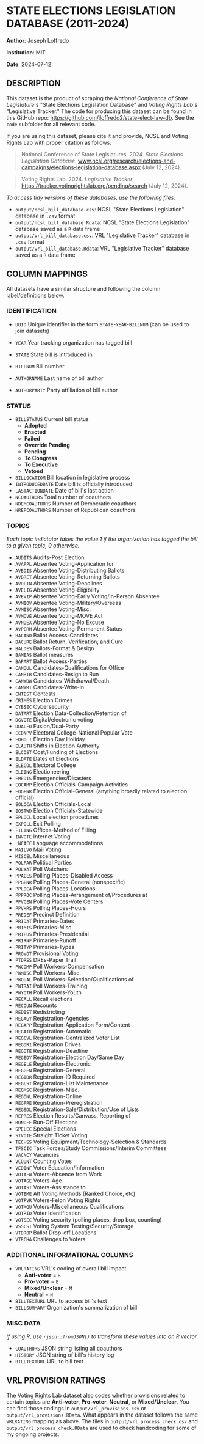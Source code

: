 # STATE ELECTIONS LEGISLATION DATABASE (2011-2024)
**Author**: Joseph Loffredo

**Institution**: MIT

**Date**: 2024-07-12

## DESCRIPTION
This dataset is the product of scraping the *National Conference of State Legislature*'s "State Elections Legislation Database" and *Voting Rights Lab*'s "Legislative Tracker." The code for producing this dataset can be found in this GitHub repo: https://github.com/jloffredo2/state-elect-law-db. See the `code` subfolder for all relevant code.

If you are using this dataset, please cite it and provide, NCSL and Voting Rights Lab with proper citation as follows:

> National Conference of State Legislatures. 2024. *State Elections Legislation Database*. www.ncsl.org/research/elections-and-campaigns/elections-legislation-database.aspx (July 12, 2024).

> Voting Rights Lab. 2024. *Legislative Tracker*. https://tracker.votingrightslab.org/pending/search (July 12, 2024).

*To access tidy versions of these databases, use the following files:*
* `output/ncsl_bill_database.csv`: NCSL "State Elections Legislation" database in `.csv` format
* `output/ncsl_bill_database.Rdata`: NCSL "State Elections Legislation" database saved as a `R` data frame
* `output/vrl_bill_database.csv`: VRL "Legislative Tracker" database in `.csv` format
* `output/vrl_bill_database.Rdata`: VRL "Legislative Tracker" database saved as a `R` data frame

## COLUMN MAPPINGS
All datasets have a similar structure and following the column label/definitions below.
### IDENTIFICATION
* `UUID` Unique identifier in the form `STATE`-`YEAR`-`BILLNUM` (can be used to join datasets)

* `YEAR` Year tracking organization has tagged bill

* `STATE` State bill is introduced in

* `BILLNUM` Bill number

* `AUTHORNAME` Last name of bill author

* `AUTHORPARTY` Party affiliation of bill author

### STATUS
* `BILLSTATUS` 	Current bill status
  * **Adopted**
  * **Enacted**
  * **Failed**
  * **Override Pending**
  * **Pending**
  * **To Congress**
  * **To Executive**
  * **Vetoed**
* `BILLOCATIOM` Bill location in legislative process
* `INTRODUCEDDATE` Date bill is officially introduced
* `LASTACTIONDATE` Date of bill's last action
* `NCOAUTHORS` Total number of coauthors
* `NDEMCOAUTHORS` Number of Democratic coauthors
* `NREPCOAUTHORS` Number of Republican coauthors

### TOPICS
*Each topic indictator takes the value 1 if the organization has tagged the bill to a given topic, 0 otherwise.*
* `AUDITS` 	Audits-Post Election
* `AVAPPL` 	Absentee Voting-Application for
* `AVBDIS` 	Absentee Voting-Distributing Ballots
* `AVBRET` 	Absentee Voting-Returning Ballots
* `AVDLIN`  Absentee Voting-Deadlines
* `AVELIG` 	Absentee Voting-Eligibility
* `AVEVIP` 	Absentee Voting-Early Voting/In-Person Absentee
* `AVMIOV` 	Absentee Voting-Military/Overseas
* `AVMISC` 	Absentee Voting-Misc.
* `AVMOVE` 	Absentee Voting-MOVE Act
* `AVNOEX` 	Absentee Voting-No Excuse
* `AVPERM` 	Absentee Voting-Permanent Status
* `BACAND` 	Ballot Access-Candidates
* `BACURE`  Ballot Return, Verification, and Cure
* `BALDES` 	Ballots-Format & Design
* `BAMEAS`  Ballot measures
* `BAPART` 	Ballot Access-Parties
* `CANQUL` 	Candidates-Qualifications for Office
* `CANRTR` 	Candidates-Resign to Run
* `CANWDW` 	Candidates-Withdrawal/Death
* `CANWRI` 	Candidates-Write-in
* `CNTEST` 	Contests
* `CRIMES` 	Election Crimes
* `CYBSEC` 	Cybersecurity
* `DATART` 	Election Data-Collection/Retention of
* `DGVOTE`  Digital/electronic voting
* `DUALFU` 	Fusion/Dual-Party
* `ECONPV` 	Electoral College-National Popular Vote
* `EDHOLI` 	Election Day Holiday
* `ELAUTH`  Shifts in Election Authority
* `ELCOST` 	Cost/Funding of Elections
* `ELDATE` 	Dates of Elections
* `ELECOL` 	Electoral College
* `ELEING` 	Electioneering
* `EMEDIS` 	Emergencies/Disasters
* `EOCAMP` 	Election Officials-Campaign Activities
* `EOGENR`  Election Official-General (anything broadly related to election official)
* `EOLOCA` 	Election Officials-Local
* `EOSTWD` 	Election Officials-Statewide
* `EPLOCL`  Local election procedures
* `EXPOLL` 	Exit Polling
* `FILING` 	Offices-Method of Filling
* `INVOTE` 	Internet Voting
* `LNCACC`  Language accommodations
* `MAILVO` 	Mail Voting
* `MISCEL` 	Miscellaneous
* `POLPAR` 	Political Parties
* `POLWAT` 	Poll Watchers
* `PPACES` 	Polling Places-Disabled Access
* `PPGENR`  Polling Places-General (nonspecific)
* `PPLOCA` 	Polling Places-Locations
* `PPPROC` 	Polling Places-Arrangement of/Procedures at
* `PPVCEN` 	Polling Places-Vote Centers
* `PPVHRS` 	Polling Places-Hours
* `PREDEF` 	Precinct Definition
* `PRIDAT` 	Primaries-Dates
* `PRIMIS` 	Primaries-Misc.
* `PRIPUS` 	Primaries-Presidential
* `PRIRNF` 	Primaries-Runoff
* `PRITYP` 	Primaries-Types
* `PROVOT` 	Provisional Voting
* `PTDRES` 	DREs-Paper Trail
* `PWCOMP` 	Poll Workers-Compensation
* `PWMISC` 	Poll Workers-Misc.
* `PWQUAL` 	Poll Workers-Selection/Qualifications of
* `PWTRAI` 	Poll Workers-Training
* `PWYOTH` 	Poll Workers-Youth
* `RECALL`  Recall elections
* `RECOUN` 	Recounts
* `REDIST`  Redistricting
* `REGAGY`  Registration-Agencies
* `REGAPP` 	Registration-Application Form/Content
* `REGATO` 	Registration-Automatic
* `REGCVL` 	Registration-Centralized Voter List
* `REGDRI` 	Registration Drives
* `REGDTE` 	Registration-Deadline
* `REGEDY` 	Registration-Election Day/Same Day
* `REGELE` 	Registration-Electronic
* `REGGEN`  Registration-General
* `REGIDR` 	Registration-ID Required
* `REGLST` 	Registration-List Maintenance
* `REGMSC` 	Registration-Misc.
* `REGONL` 	Registration-Online
* `REGPRE` 	Registration-Preregistration
* `REGSDL` 	Registration-Sale/Distribution/Use of Lists
* `REPRES` 	Election Results/Canvass, Reporting of
* `RUNOFF` 	Run-Off Elections
* `SPELEC` 	Special Elections
* `STVOTE` 	Straight Ticket Voting
* `TECHSS` 	Voting Equipment/Technology-Selection & Standards
* `TFSCIC` 	Task Forces/Study Commissions/Interim Committees
* `VACNCY` 	Vacancies
* `VCOUNT` 	Counting Votes
* `VEDINF` 	Voter Education/Information
* `VOTAFW` 	Voters-Absence from Work
* `VOTAGE` 	Voters-Age
* `VOTAST` 	Voters-Assistance to
* `VOTEME` 	Alt Voting Methods (Ranked Choice, etc)
* `VOTFVR` 	Voters-Felon Voting Rights
* `VOTMQU` 	Voters-Miscellaneous Qualifications
* `VOTRID` 	Voter Identification
* `VOTSEC`  Voting security (polling places, drop box, counting)
* `VSSCST` 	Voting System Testing/Security/Storage
* `VTDROP`  Ballot Drop-off Locations
* `VTRCHA` 	Challenges to Voters

### ADDITIONAL INFORMATIONAL COLUMNS
* `VRLRATING` 	VRL's coding of overall bill impact
  * **Anti-voter** = `R`
  * **Pro-voter** = `E`
  * **Mixed/Unclear** = `M`
  * **Neutral** = `N`
* `BILLTEXTURL` 	URL to access bill's text
* `BILLSUMMARY` 	Organization's summarization of bill

### MISC DATA
*If using R, use `rjson::fromJSON()` to transform these values into an R vector.*

* `COAUTHORS` 	JSON string listing all coauthors
* `HISTORY` 	JSON string of bill's history log
* `BILLTEXTURL` 	URL to bill text

## VRL PROVISION RATINGS
The Voting Rights Lab dataset also codes whether provisions related to certain topics are **Anti-voter**, **Pro-voter**, **Neutral**, or **Mixed/Unclear**. You can find those codings in `output/vrl_provisions.csv` or `output/vrl_provisions.RData`. What appears in the dataset follows the same `VRLRATING` mapping as above. The files in `output/vrl_process_check.csv` and `output/vrl_process_check.RData` are used to check handcoding for some of my ongoing projects.
